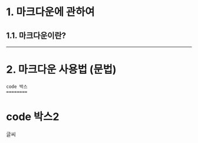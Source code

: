 # 1. 마크다운에 관하여
## 1.1. 마크다운이란?

****
# 2. 마크다운 사용법 (문법)
  ```
  code 박스 
  ========
  ```
  code 박스2
  =========
  
글씨
